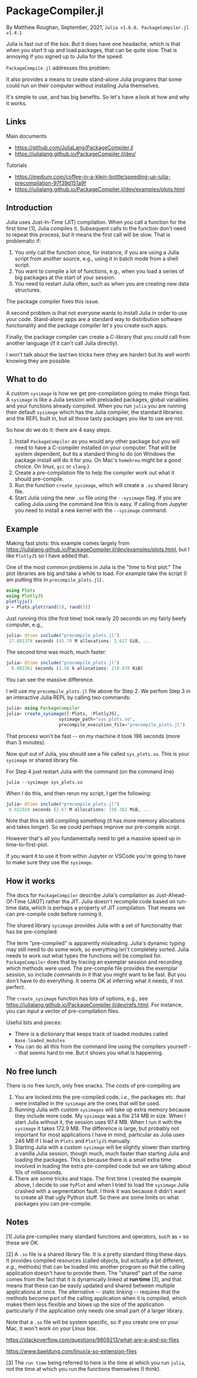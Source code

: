 # PackageCompiler.jl

By Matthew Roughan, September, 2021, `Julia v1.6.0, PackageCompiler.jl v1.4.1`

Julia is fast out of the box. But it does have one headache, which is that when you start it up and load packages, that can be quite slow. That is annoying if you signed up to Julia for the speed.

`PackageCompile.jl` addresses this problem.

It also provides a means to create stand-alone Julia programs that some could run on their computer without installing Julia themselves.

It's simple to use, and has big benefits. So let's have a look at how and why it works.

## Links

Main documents

+ https://github.com/JuliaLang/PackageCompiler.jl
+ https://julialang.github.io/PackageCompiler.jl/dev/

Tutorials

+ https://medium.com/coffee-in-a-klein-bottle/speeding-up-julia-precompilation-97f39d151a9f
+ https://julialang.github.io/PackageCompiler.jl/dev/examples/plots.html

## Introduction

Julia uses Just-In-Time (JIT) compilation. When you call a function for the first time [1], Julia compiles it. Subsequent calls to the function don't need to repeat this process, but it means the first call will be slow. That is problematic if:

1. You only call the function once, for instance, if you are using a Julia script from another source, e.g., using it in batch mode from a shell script. 
2. You want to compile a lot of functions, e.g., when you load a series of big packages at the start of your session. 
3. You need to restart Julia often, such as when you are creating new data structures. 

The package compiler fixes this issue.

A second problem is that not everyone wants to install Julia in order to use your code. Stand-alone apps are a standard way to distribution software functionality and the package compiler let's you create such apps. 

Finally, the package compiler can create a C-library that you could call from another language (if it can't call Julia directly). 

I won't talk about the last two tricks here (they are harder) but its well worth knowing they are possible. 

## What to do

A custom `sysimage` is how we get pre-compilation going to make things fast. A `sysimage` is like a Julia session with preloaded packages, global variables and your functions already compiled. When you run `julia` you are running their default `sysimage` which has the Julia compiler, the standard libraries and the REPL built in, but all those tasty packages you like to use are not. 

So how do we do it: there are 4 easy steps. 

1. Install `PackageCompiler` as you would any other package but you will need to have a C-compiler installed on your computer. That will be system dependent, but its a standard thing to do (on Windows the package install will do it for you. On Mac's `homebrew` might be a good choice. On linux, `gcc` or `clang`.)
2. Create a pre-compilation file to help the compiler work out what it should pre-compile.
3. Run the function `create_sysimage`, which will create a `.so` shared library file. 
4. Start Julia using the new `.so` file using the `--sysimage` flag. If you are calling Julia using the command line this is easy. If calling from Jupyter you need to install a new kernel with the `--sysimage` command. 

## Example

Making fast plots: this example comes largely from https://julialang.github.io/PackageCompiler.jl/dev/examples/plots.html, but I like `PlotlyJS` so I have added that.

One of the most common problems in Julia is the "time to first plot." The plot libraries are big and take a while to load. For example take the script (I am putting this in `precompile_plots.jl`) .

```julia
using Plots
using PlotlyJS
plotlyjs()
p = Plots.plot(rand(5), rand(5))
```

Just running this (the first time) took nearly 20 seconds on my fairly beefy computer, e.g.,

```julia
julia> @time include("precompile_plots.jl")
 17.081378 seconds (43.79 M allocations: 2.617 GiB, ...
```

The second time was much, much faster:

```julia
julia> @time include("precompile_plots.jl")
  0.002361 seconds (2.56 k allocations: 218.078 KiB)
```

You can see the massive difference.

I will use my `precompile_plots.jl` file above for Step 2. We perfom Step 3 in an interactive Julia REPL by calling two commands:

```julia
julia> using PackageCompiler
julia> create_sysimage([:Plots, :PlotlyJS], 
    				sysimage_path="sys_plots.so", 	
    				precompile_execution_file="precompile_plots.jl")
```

That process won't be fast -- on my machine it took 196 seconds (more than 3 minutes).

Now quit out of Julia, you should see a file called `sys_plots.so`. This is your `sysimage` or shared library file.

For Step 4 just restart Julia with the command (on the command line)

```
julia --sysimage sys_plots.so
```

When I do this, and then rerun my script, I get the following:

```julia
julia> @time include("precompile_plots.jl")
 0.922924 seconds (2.67 M allocations: 158.302 MiB, ...
```

Note that this is still compiling something (it has more memory allocations and takes longer). So we could perhaps improve our pre-compile script. 

However that's all you fundamentally need to get a massive speed up in time-to-first-plot.

If you want it to use it from within Jupyter or VSCode you're going to have to make sure they use the `sysimage`. 

## How it works

The docs for `PackageCompiler` describe Julia's compilation as Just-Ahead-Of-Time (JAOT) rather tha JIT. Julia doesn't recompile code based on run-time data, which is perhaps a property of JIT compilation. That means we can pre-compile code before running it. 

The shared library `sysimage` provides Julia with a set of functionality that has be pre-compiled. 

The term "pre-compiled" is apparently misleading. Julia's dynamic typing may still need to do some work, so everything isn't completely sorted. Julia needs to work out what types the functions will be compiled for. `PackageCompiler` does that by tracing an exemplar session and recording which methods were used. The pre-compile file provides the exemplar session, so include commands in it that you might want to be fast. But you don't have to do everything. It seems OK at inferring what it needs, if not perfect.

The `create_sysimage` function has lots of options, e.g., see https://julialang.github.io/PackageCompiler.jl/dev/refs.html. For instance, you can input a vector of pre-compilation files.  

Useful bits and pieces:

+ There is a dictionary that keeps track of loaded modules called `Base.loaded_modules` 
+ You can do all this from the command line using the compilers yourself -- that seems hard to me. But it shows you what is happening. 

## No free lunch

There is no free lunch, only free snacks. The costs of pre-compiling are

1. You are locked into the pre-compiled code, *i.e.,* the packages etc. that were installed in the `sysimage` are the ones that will be used.
2. Running Julia with custom `sysimages` will take up extra memory because they include more code. My `sysimage` was a file 214 MB in size. When I start Julia without it, the session uses 97.4 MB. When I run it with the `sysimage` it takes 172.9 MB. The difference is large, but probably not important for most applications I have in mind, particular as Julia uses 246 MB if I load in `Plots` and `PlotlyJS` manually. 
3. Starting Julia with a custom `sysimage` will be slightly slower than starting a vanilla Julia session, though much, much faster than starting Julia and loading the packages. This is because there is a small extra time involved in loading the extra pre-compiled code but we are talking about 10s of milliseconds. 
4. There are some tricks and traps. The first time I created the example above, I decide to use `PyPlot` and when I tried to load the `sysimage` Julia crashed with a segmentation fault. I think it was because it didn't want to create all that ugly Python stuff. So there are some limits on what packages you can pre-compile. 

## Notes

[1] Julia pre-compiles many standard functions and operators, such as `+` so these are OK. 

[2] A `.so` file is a shared library file. It is a pretty standard thing these days. It provides compiled resources (called objects, but actually a bit different, *e.g.*, methods) that can be loaded into another program so that the calling application doesn't have to provide them. The "shared" part of the name comes from the fact that it is dynamically linked at **run time** [3], and that means that these can be easily updated and shared between multiple applications at once. The alternative -- static linking -- requires that the methods become part of the calling application when it is compiled, which makes them less flexible and blows up the size of the application particularly if the application only needs one small part of a larger library.

Note that a `.so` file will be system specific, so if you create one on your Mac, it won't work on your Linux box. 

https://stackoverflow.com/questions/9809213/what-are-a-and-so-files

https://www.baeldung.com/linux/a-so-extension-files

[3] The `run time` being referred to here is the time at which you run `julia`, not the time at which you run the functions themselves (I think). 

